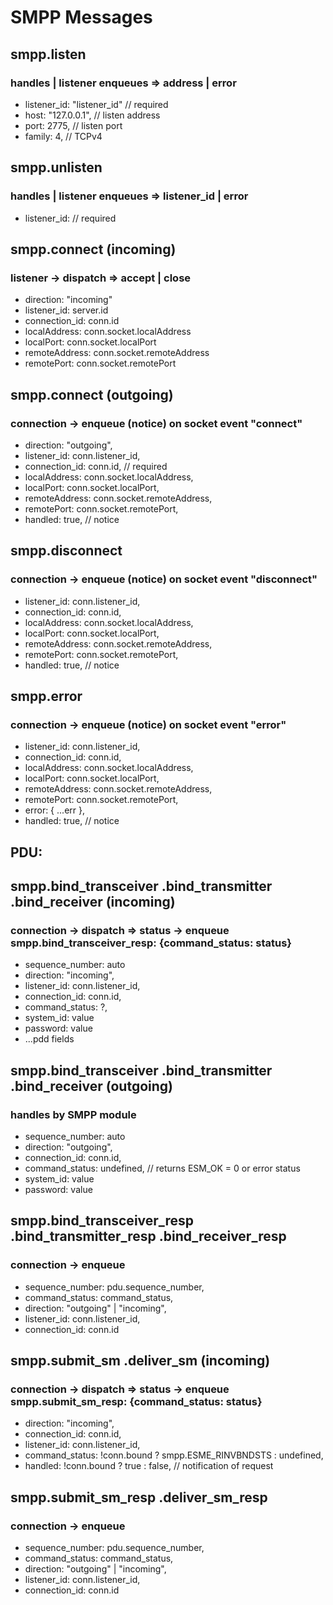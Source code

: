 # SMPP Messages

## smpp.listen
### handles | listener enqueues => address | error
- listener_id: "listener_id" // required
- host: "127.0.0.1", // listen address
- port: 2775, // listen port
- family: 4, // TCPv4

## smpp.unlisten
### handles | listener enqueues => listener_id | error 
- listener_id: // required

## smpp.connect (incoming)
### listener -> dispatch => accept | close
- direction: "incoming"
- listener_id: server.id
- connection_id: conn.id
- localAddress: conn.socket.localAddress
- localPort: conn.socket.localPort
- remoteAddress: conn.socket.remoteAddress
- remotePort: conn.socket.remotePort

## smpp.connect (outgoing)
### connection -> enqueue (notice) on socket event "connect" 
- direction: "outgoing",
- listener_id: conn.listener_id,
- connection_id: conn.id, // required
- localAddress: conn.socket.localAddress,
- localPort: conn.socket.localPort,
- remoteAddress: conn.socket.remoteAddress,
- remotePort: conn.socket.remotePort,
- handled: true, // notice

## smpp.disconnect
### connection -> enqueue (notice) on socket event "disconnect"
- listener_id: conn.listener_id,
- connection_id: conn.id,
- localAddress: conn.socket.localAddress,
- localPort: conn.socket.localPort,
- remoteAddress: conn.socket.remoteAddress,
- remotePort: conn.socket.remotePort,
- handled: true, // notice

## smpp.error
### connection -> enqueue (notice) on socket event "error"
- listener_id: conn.listener_id,
- connection_id: conn.id,
- localAddress: conn.socket.localAddress,
- localPort: conn.socket.localPort,
- remoteAddress: conn.socket.remoteAddress,
- remotePort: conn.socket.remotePort,
- error: { ...err },
- handled: true, // notice

## PDU:

## smpp.bind_transceiver .bind_transmitter .bind_receiver (incoming)
### connection -> dispatch => status -> enqueue smpp.bind_transceiver_resp: {command_status: status}
- sequence_number: auto
- direction: "incoming",
- listener_id: conn.listener_id,
- connection_id: conn.id,
- command_status: ?,
- system_id: value
- password: value
- ...pdd fields

## smpp.bind_transceiver .bind_transmitter .bind_receiver (outgoing)
### handles by SMPP module
- sequence_number: auto
- direction: "outgoing",
- connection_id: conn.id,
- command_status: undefined, // returns ESM_OK = 0 or error status
- system_id: value
- password: value

## smpp.bind_transceiver_resp .bind_transmitter_resp .bind_receiver_resp
### connection -> enqueue
- sequence_number: pdu.sequence_number,
- command_status: command_status,
- direction: "outgoing" | "incoming",
- listener_id: conn.listener_id,
- connection_id: conn.id

## smpp.submit_sm .deliver_sm (incoming)
### connection -> dispatch => status -> enqueue smpp.submit_sm_resp: {command_status: status}
- direction: "incoming",
- connection_id: conn.id,
- listener_id: conn.listener_id,
- command_status: !conn.bound
	? smpp.ESME_RINVBNDSTS
	: undefined,
- handled: !conn.bound ? true : false, // notification of request

## smpp.submit_sm_resp .deliver_sm_resp
### connection -> enqueue
- sequence_number: pdu.sequence_number,
- command_status: command_status,
- direction: "outgoing" | "incoming",
- listener_id: conn.listener_id,
- connection_id: conn.id
